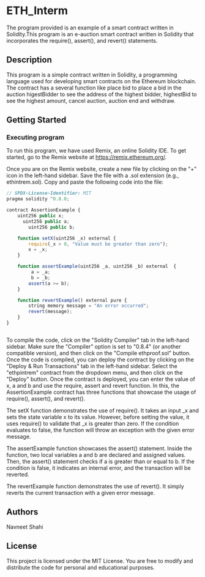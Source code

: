 # ETH_Interm
The program provided is an example of a smart contract written in Solidity.This program is an e-auction smart contract written in Solidity that incorporates the require(), assert(), and revert() statements.

## Description

This program is a simple contract written in Solidity, a programming language used for developing smart contracts on the Ethereum blockchain. The contract has a several function like place bid to place a bid in the auction higestBidder to see the address of the highest bidder, highestBid to see the highest amount, cancel auction, auction end and withdraw.

## Getting Started

### Executing program

To run this program, we have used Remix, an online Solidity IDE. To get started, go to the Remix website at https://remix.ethereum.org/.

Once you are on the Remix website, create a new file by clicking on the "+" icon in the left-hand sidebar. Save the file with a .sol extension (e.g., ethintrem.sol). Copy and paste the following code into the file:

```javascript
// SPDX-License-Identifier: MIT
pragma solidity ^0.8.0;

contract AssertionExample {
    uint256 public x;
      uint256 public a;
        uint256 public b;

    function setX(uint256 _x) external {
        require(_x > 0, "Value must be greater than zero");
        x = _x;
    }

    function assertExample(uint256 _a, uint256 _b) external  {
         a = _a;
         b = _b;
        assert(a >= b);
    }

    function revertExample() external pure {
        string memory message = "An error occurred";
        revert(message);
    }
}



```

To compile the code, click on the "Solidity Compiler" tab in the left-hand sidebar. Make sure the "Compiler" option is set to "0.8.4" (or another compatible version), and then click on the "Compile ethproof.sol" button.
Once the code is compiled, you can deploy the contract by clicking on the "Deploy & Run Transactions" tab in the left-hand sidebar. Select the "ethpintrem" contract from the dropdown menu, and then click on the "Deploy" button.
Once the contract is deployed, you can enter the value of x, a and b and use the require, assert and revert function.
In this, the AssertionExample contract has three functions that showcase the usage of require(), assert(), and revert().

The setX function demonstrates the use of require(). It takes an input _x and sets the state variable x to its value. However, before setting the value, it uses require() to validate that _x is greater than zero. If the condition evaluates to false, the function will throw an exception with the given error message.

The assertExample function showcases the assert() statement. Inside the function, two local variables a and b are declared and assigned values. Then, the assert() statement checks if a is greater than or equal to b. If the condition is false, it indicates an internal error, and the transaction will be reverted.

The revertExample function demonstrates the use of revert(). It simply reverts the current transaction with a given error message.
## Authors

Navneet Shahi 



## License

This project is licensed under the MIT License. You are free to modify and distribute the code for personal and educational purposes.
